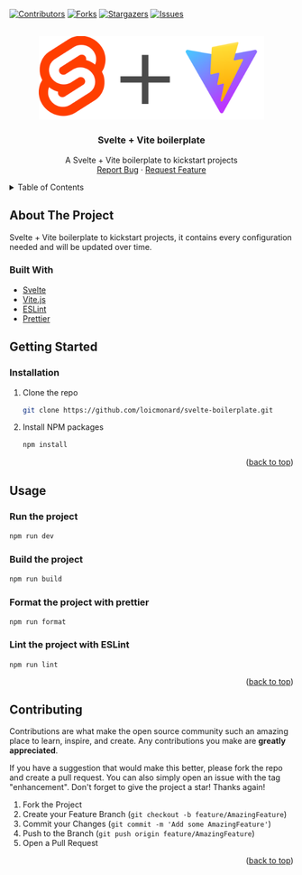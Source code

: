 <div id="top"></div>

<!-- PROJECT SHIELDS -->
<!--
*** I'm using markdown "reference style" links for readability.
*** Reference links are enclosed in brackets [ ] instead of parentheses ( ).
*** See the bottom of this document for the declaration of the reference variables
*** for contributors-url, forks-url, etc. This is an optional, concise syntax you may use.
*** https://www.markdownguide.org/basic-syntax/#reference-style-links
-->

[![Contributors][contributors-shield]][contributors-url]
[![Forks][forks-shield]][forks-url]
[![Stargazers][stars-shield]][stars-url]
[![Issues][issues-shield]][issues-url]

<!-- PROJECT LOGO -->
<br />
<div align="center">
  <a href="https://github.com/loicmonard/svelte-boilerplate">
    <img src="src/assets/svelteandvite.png" alt="Logo" width="400">
  </a>
  <h3 align="center">Svelte + Vite boilerplate</h3>

  <p align="center">
    A Svelte + Vite boilerplate to kickstart projects
    <br />
    <a href="https://github.com/loicmonard/svelte-boilerplate/issues">Report Bug</a>
    ·
    <a href="https://github.com/loicmonard/svelte-boilerplate/issues">Request Feature</a>
  </p>
</div>

<!-- TABLE OF CONTENTS -->
<details>
  <summary>Table of Contents</summary>
  <ol>
    <li>
      <a href="#about-the-project">About The Project</a>
      <ul>
        <li><a href="#built-with">Built With</a></li>
      </ul>
    </li>
    <li>
      <a href="#getting-started">Getting Started</a>
      <ul>
        <li><a href="#installation">Installation</a></li>
      </ul>
    </li>
    <li>
      <a href="#usage">Usage</a>
      <ul>
        <li><a href="#run">Run the project</a></li>
        <li><a href="#build">Build the project</a></li>
        <li><a href="#format">Format the project</a></li>
        <li><a href="#lint">Lint the project</a></li>
      </ul>
    </li>
    <li><a href="#contributing">Contributing</a></li>
  </ol>
</details>

<!-- ABOUT THE PROJECT -->

## About The Project

Svelte + Vite boilerplate to kickstart projects, it contains every configuration needed and will be updated over time.

### Built With

- [Svelte](https://svelte.dev/)
- [Vite.js](https://vitejs.dev/)
- [ESLint](https://eslint.org/)
- [Prettier](https://prettier.io/)

<!-- GETTING STARTED -->

## Getting Started

### Installation

1. Clone the repo
   ```sh
   git clone https://github.com/loicmonard/svelte-boilerplate.git
   ```
2. Install NPM packages
   ```sh
   npm install
   ```
   <p align="right">(<a href="#top">back to top</a>)</p>

<!-- USAGE EXAMPLES -->

## Usage

### Run the project

```sh
npm run dev
```

### Build the project

```sh
npm run build
```

### Format the project with prettier

```
npm run format
```

### Lint the project with ESLint

```
npm run lint
```

<p align="right">(<a href="#top">back to top</a>)</p>

<!-- CONTRIBUTING -->

## Contributing

Contributions are what make the open source community such an amazing place to learn, inspire, and create. Any contributions you make are **greatly appreciated**.

If you have a suggestion that would make this better, please fork the repo and create a pull request. You can also simply open an issue with the tag "enhancement".
Don't forget to give the project a star! Thanks again!

1. Fork the Project
2. Create your Feature Branch (`git checkout -b feature/AmazingFeature`)
3. Commit your Changes (`git commit -m 'Add some AmazingFeature'`)
4. Push to the Branch (`git push origin feature/AmazingFeature`)
5. Open a Pull Request

<p align="right">(<a href="#top">back to top</a>)</p>

<!-- MARKDOWN LINKS & IMAGES -->
<!-- https://www.markdownguide.org/basic-syntax/#reference-style-links -->

[contributors-shield]: https://img.shields.io/github/contributors/loicmonard/svelte-boilerplate.svg?style=for-the-badge
[contributors-url]: https://github.com/loicmonard/svelte-boilerplate/graphs/contributors
[forks-shield]: https://img.shields.io/github/forks/loicmonard/svelte-boilerplate.svg?style=for-the-badge
[forks-url]: https://github.com/loicmonard/svelte-boilerplate/network/members
[stars-shield]: https://img.shields.io/github/stars/loicmonard/svelte-boilerplate.svg?style=for-the-badge
[stars-url]: https://github.com/loicmonard/svelte-boilerplate/stargazers
[issues-shield]: https://img.shields.io/github/issues/loicmonard/svelte-boilerplate.svg?style=for-the-badge
[issues-url]: https://github.com/loicmonard/svelte-boilerplate/issues
